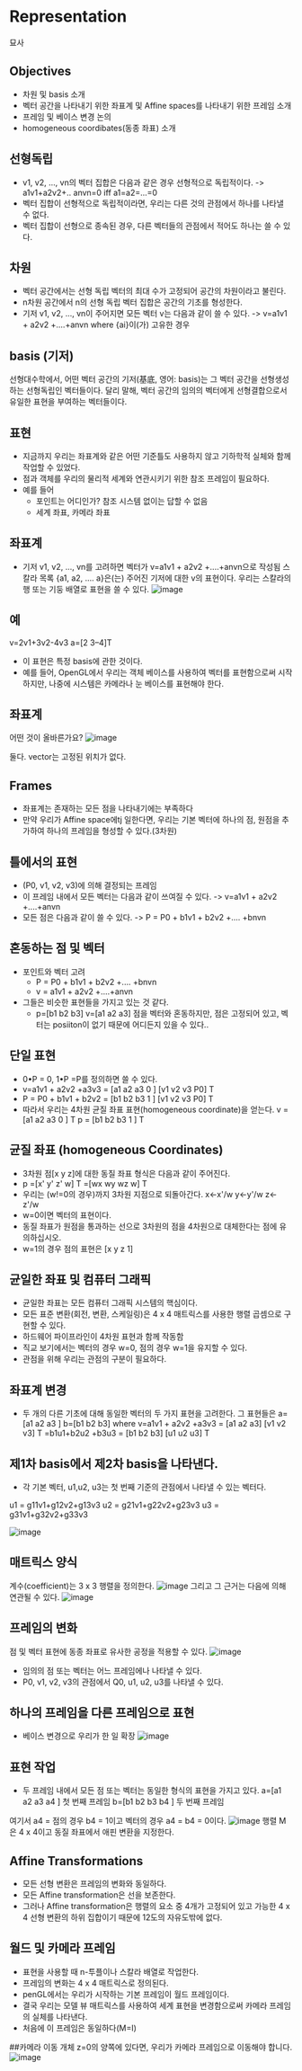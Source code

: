 # Representation
묘사

## Objectives
* 차원 및 basis 소개
* 벡터 공간을 나타내기 위한 좌표계 및 Affine spaces를 나타내기 위한 프레임 소개
* 프레임 및 베이스 변경 논의
* homogeneous coordibates(동종 좌표) 소개

## 선형독립
* v1, v2, ..., vn의 벡터 집합은 다음과 같은 경우 선형적으로 독립적이다. -> a1v1+a2v2+.. anvn=0 iff a1=a2=...=0
* 벡터 집합이 선형적으로 독립적이라면, 우리는 다른 것의 관점에서 하나를 나타낼 수 없다. 
* 벡터 집합이 선형으로 종속된 경우, 다른 벡터들의 관점에서 적어도 하나는 쓸 수 있다.

## 차원
* 벡터 공간에서는 선형 독립 벡터의 최대 수가 고정되어 공간의 차원이라고 불린다.
* n차원 공간에서 n의 선형 독립 벡터 집합은 공간의 기초를 형성한다.
* 기저 v1, v2, ..., vn이 주어지면 모든 벡터 v는 다음과 같이 쓸 수 있다. -> v=a1v1 + a2v2 +....+anvn where {ai}이(가) 고유한 경우

## basis (기저)
선형대수학에서, 어떤 벡터 공간의 기저(基底, 영어: basis)는 그 벡터 공간을 선형생성하는 선형독립인 벡터들이다. 달리 말해, 벡터 공간의 임의의 벡터에게 선형결합으로서 유일한 표현을 부여하는 벡터들이다.

## 표현
* 지금까지 우리는 좌표계와 같은 어떤 기준틀도 사용하지 않고 기하학적 실체와 함께 작업할 수 있었다.
* 점과 객체를 우리의 물리적 세계와 연관시키기 위한 참조 프레임이 필요하다. 
* 예를 들어
  - 포인트는 어디인가? 참조 시스템 없이는 답할 수 없음
  - 세계 좌표, 카메라 좌표

## 좌표계
* 기저 v1, v2, ..., vn를 고려하면
벡터가 v=a1v1 + a2v2 +....+anvn으로 작성됨
스칼라 목록 {a1, a2, .... a}은(는) 주어진 기저에 대한 v의 표현이다.
우리는 스칼라의 행 또는 기둥 배열로 표현을 쓸 수 있다.
![image](https://user-images.githubusercontent.com/35838519/56707777-39233300-6755-11e9-873a-a02bd1452875.png)


## 예
v=2v1+3v2-4v3
a=[2 3–4]T
* 이 표현은 특정 basis에 관한 것이다.
* 예를 들어, OpenGL에서 우리는 객체 베이스를 사용하여 벡터를 표현함으로써 시작하지만, 나중에 시스템은 카메라나 눈 베이스를 표현해야 한다.

## 좌표계
어떤 것이 올바른가요?
![image](https://user-images.githubusercontent.com/35838519/56707823-6ff94900-6755-11e9-9909-262e01743c83.png)

둘다. vector는 고정된 위치가 없다.

## Frames
* 좌표계는 존재하는 모든 점을 나타내기에는 부족하다
* 만약 우리가 Affine space에tj 일한다면, 우리는 기본 벡터에 하나의 점, 원점을 추가하여 하나의 프레임을 형성할 수 있다.(3차원)

## 틀에서의 표현
* (P0, v1, v2, v3)에 의해 결정되는 프레임
* 이 프레임 내에서 모든 벡터는 다음과 같이 쓰여질 수 있다. -> v=a1v1 + a2v2 +....+anvn
* 모든 점은 다음과 같이 쓸 수 있다. -> P = P0 + b1v1 + b2v2 +.... +bnvn

## 혼동하는 점 및 벡터
* 포인트와 벡터 고려
  - P = P0 + b1v1 + b2v2 +.... +bnvn
  - v = a1v1 + a2v2 +....+anvn
* 그들은 비슷한 표현들을 가지고 있는 것 같다.
  - p=[b1 b2 b3] v=[a1 a2 a3]
점을 벡터와 혼동하지만, 점은 고정되어 있고, 벡터는 posiiton이 없기 때문에 어디든지 있을 수 있다..

## 단일 표현 
* 0•P = 0, 1•P =P를 정의하면 쓸 수 있다. 
* v=a1v1 + a2v2 +a3v3 = [a1 a2 a3 0 ] [v1 v2 v3 P0] T
* P = P0 + b1v1 + b2v2 = [b1 b2 b3 1 ] [v1 v2 v3 P0] T
* 따라서 우리는 4차원 균질 좌표 표현(homogeneous coordinate)을 얻는다.
v = [a1 a2 a3 0 ] T
p = [b1 b2 b3 1 ] T

## 균질 좌표 (homogeneous Coordinates)
* 3차원 점[x y z]에 대한 동질 좌표 형식은 다음과 같이 주어진다.
* p =[x' y' z' w] T =[wx wy wz w] T
* 우리는 (w!=0의 경우)까지 3차원 지점으로 되돌아간다.
x<-x'/w
y<-y'/w
z<-z'/w
* w=0이면 벡터의 표현이다.
* 동질 좌표가 원점을 통과하는 선으로 3차원의 점을 4차원으로 대체한다는 점에 유의하십시오.
* w=1의 경우 점의 표현은 [x y z 1]

## 균일한 좌표 및 컴퓨터 그래픽
* 균일한 좌표는 모든 컴퓨터 그래픽 시스템의 핵심이다.
* 모든 표준 변환(회전, 변환, 스케일링)은 4 x 4 매트릭스를 사용한 행렬 곱셈으로 구현할 수 있다.
* 하드웨어 파이프라인이 4차원 표현과 함께 작동함
* 직교 보기에서는 벡터의 경우 w=0, 점의 경우 w=1을 유지할 수 있다.
* 관점을 위해 우리는 관점의 구분이 필요하다.

## 좌표계 변경
* 두 개의 다른 기초에 대해 동일한 벡터의 두 가지 표현을 고려한다. 그 표현들은 
a=[a1 a2 a3 ]
b=[b1 b2 b3]
where
v=a1v1 + a2v2 +a3v3 = [a1 a2 a3] [v1 v2 v3] T
=b1u1+b2u2 +b3u3 = [b1 b2 b3] [u1 u2 u3] T

## 제1차 basis에서 제2차 basis을 나타낸다.
* 각 기본 벡터, u1,u2, u3는 첫 번째 기준의 관점에서 나타낼 수 있는 벡터다.

u1 = g11v1+g12v2+g13v3
u2 = g21v1+g22v2+g23v3
u3 = g31v1+g32v2+g33v3

![image](https://user-images.githubusercontent.com/35838519/56708112-85bb3e00-6756-11e9-9b91-b20e8b00db5e.png)

## 매트릭스 양식 
계수(coefficient)는 3 x 3 행렬을 정의한다.
![image](https://user-images.githubusercontent.com/35838519/56708147-a2f00c80-6756-11e9-8d73-3a512453f223.png)
그리고 그 근거는 다음에 의해 연관될 수 있다.
![image](https://user-images.githubusercontent.com/35838519/56708170-b56a4600-6756-11e9-9281-ccfa3f3b75c4.png)

## 프레임의 변화
점 및 벡터 표현에 동종 좌표로 유사한 공정을 적용할 수 있다.
![image](https://user-images.githubusercontent.com/35838519/56708231-e21e5d80-6756-11e9-9232-a480eb7a8bef.png)
* 임의의 점 또는 벡터는 어느 프레임에나 나타낼 수 있다.
* P0, v1, v2, v3의 관점에서 Q0, u1, u2, u3를 나타낼 수 있다. 

## 하나의 프레임을 다른 프레임으로 표현
* 베이스 변경으로 우리가 한 일 확장
![image](https://user-images.githubusercontent.com/35838519/56708283-12fe9280-6757-11e9-9918-8535af22911c.png)

## 표현 작업
* 두 프레임 내에서 모든 점 또는 벡터는 동일한 형식의 표현을 가지고 있다.
a=[a1 a2 a3 a4 ] 첫 번째 프레임
b=[b1 b2 b3 b4 ] 두 번째 프레임

여기서 a4 = 점의 경우 b4 = 1이고 벡터의 경우 a4 = b4 = 0이다.
![image](https://user-images.githubusercontent.com/35838519/56708170-b56a4600-6756-11e9-9281-ccfa3f3b75c4.png)
행렬 M은 4 x 4이고 동질 좌표에서 애핀 변환을 지정한다.

## Affine Transformations
* 모든 선형 변환은 프레임의 변화와 동일하다.
* 모든 Affine transformation은 선을 보존한다.
* 그러나 Affine transformation은 행렬의 요소 중 4개가 고정되어 있고 가능한 4 x 4 선형 변환의 하위 집합이기 때문에 12도의 자유도밖에 없다.

## 월드 및 카메라 프레임
* 표현을 사용할 때 n-투플이나 스칼라 배열로 작업한다.
* 프레임의 변화는 4 x 4 매트릭스로 정의된다.
* penGL에서는 우리가 시작하는 기본 프레임이 월드 프레임이다. 
* 결국 우리는 모델 뷰 매트릭스를 사용하여 세계 표현을 변경함으로써 카메라 프레임의 실체를 나타낸다.
* 처음에 이 프레임은 동일하다(M=I)

##카메라 이동 
개체 z=0의 양쪽에 있다면, 우리가 카메라 프레임으로 이동해야 합니다.
![image](https://user-images.githubusercontent.com/35838519/56708348-51944d00-6757-11e9-8017-fb78df567d53.png)
